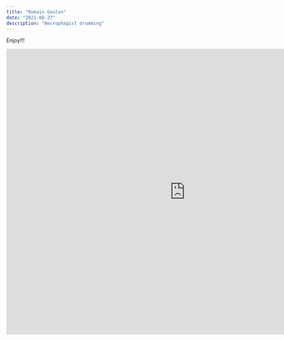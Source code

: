 ```yaml
---
title: "Romain Goulon"
date: "2021-08-27"
description: "Necrophagist drumming"
---
```


Enjoy!!!

<iframe width="941" height="753" src="https://www.youtube.com/embed/zdgkzYOYUp0" title="YouTube video player" frameborder="0" allow="accelerometer; autoplay; clipboard-write; encrypted-media; gyroscope; picture-in-picture" allowfullscreen></iframe>
